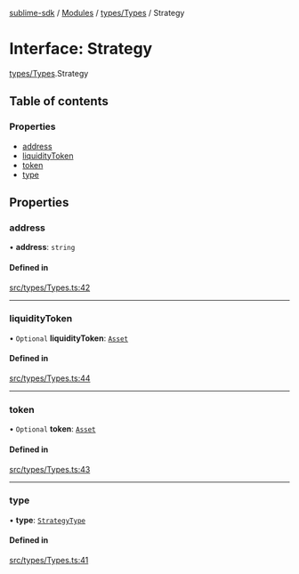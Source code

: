 [sublime-sdk](../README.md) / [Modules](../modules.md) / [types/Types](../modules/types_Types.md) / Strategy

# Interface: Strategy

[types/Types](../modules/types_Types.md).Strategy

## Table of contents

### Properties

- [address](types_Types.Strategy.md#address)
- [liquidityToken](types_Types.Strategy.md#liquiditytoken)
- [token](types_Types.Strategy.md#token)
- [type](types_Types.Strategy.md#type)

## Properties

### address

• **address**: `string`

#### Defined in

[src/types/Types.ts:42](https://github.com/sublime-finance/sublime-sdk/blob/e0a8c27/src/types/Types.ts#L42)

___

### liquidityToken

• `Optional` **liquidityToken**: [`Asset`](types_Types.Asset.md)

#### Defined in

[src/types/Types.ts:44](https://github.com/sublime-finance/sublime-sdk/blob/e0a8c27/src/types/Types.ts#L44)

___

### token

• `Optional` **token**: [`Asset`](types_Types.Asset.md)

#### Defined in

[src/types/Types.ts:43](https://github.com/sublime-finance/sublime-sdk/blob/e0a8c27/src/types/Types.ts#L43)

___

### type

• **type**: [`StrategyType`](../enums/types_Types.StrategyType.md)

#### Defined in

[src/types/Types.ts:41](https://github.com/sublime-finance/sublime-sdk/blob/e0a8c27/src/types/Types.ts#L41)
